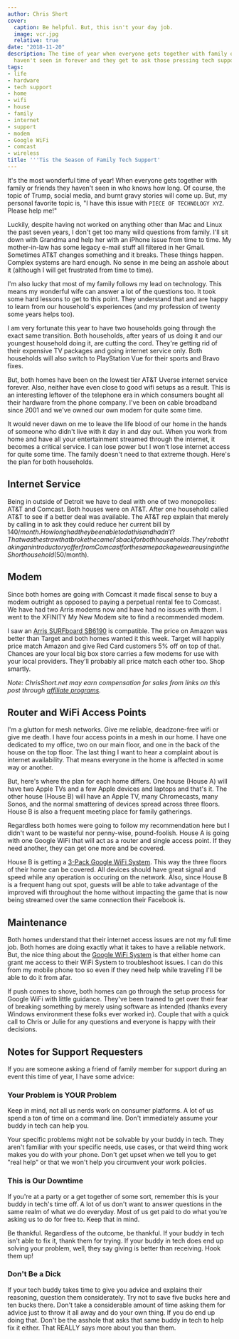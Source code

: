 ```yaml
---
author: Chris Short
cover:
  caption: Be helpful. But, this isn't your day job.
  image: vcr.jpg
  relative: true
date: "2018-11-20"
description: The time of year when everyone gets together with family or friends they
  haven't seen in forever and they get to ask those pressing tech support questions.
tags:
- life
- hardware
- tech support
- home
- wifi
- house
- family
- internet
- support
- modem
- Google WiFi
- comcast
- wireless
title: '''Tis the Season of Family Tech Support'
---
```


It's the most wonderful time of year! When everyone gets together with family or friends they haven't seen in who knows how long. Of course, the topic of Trump, social media, and burnt gravy stories will come up. But, my personal favorite topic is, "I have this issue with `PIECE OF TECHNOLOGY XYZ`. Please help me!"


Luckily, despite having not worked on anything other than Mac and Linux the past seven years, I don't get too many wild questions from family. I'll sit down with Grandma and help her with an iPhone issue from time to time. My mother-in-law has some legacy e-mail stuff all filtered in her Gmail. Sometimes AT&T changes something and it breaks. These things happen. Complex systems are hard enough. No sense in me being an asshole about it (although I will get frustrated from time to time).


I'm also lucky that most of my family follows my lead on technology. This means my wonderful wife can answer a lot of the questions too. It took some hard lessons to get to this point. They understand that and are happy to learn from our household's experiences (and my profession of twenty some years helps too).

I am very fortunate this year to have two households going through the exact same transition. Both households, after years of us doing it and our youngest household doing it, are cutting the cord. They're getting rid of their expensive TV packages and going internet service only. Both households will also switch to PlayStation Vue for their sports and Bravo fixes.

But, both homes have been on the lowest tier AT&T Uverse internet service forever. Also, neither have even close to good wifi setups as a result. This is an interesting leftover of the telephone era in which consumers bought all their hardware from the phone company. I've been on cable broadband since 2001 and we've owned our own modem for quite some time.

It would never dawn on me to leave the life blood of our home in the hands of someone who didn't live with it day in and day out. When you work from home and have all your entertainment streamed through the internet, it becomes a critical service. I can lose power but I won't lose internet access for quite some time. The family doesn't need to that extreme though. Here's the plan for both households.

## Internet Service

Being in outside of Detroit we have to deal with one of two monopolies: AT&T and Comcast. Both houses were on AT&T. After one household called AT&T to see if a better deal was available. The AT&T rep explain that merely by calling in to ask they could reduce her current bill by $140/month. How long had they been able to do this and hadn't? That was the straw that broke the camel's back for both households. They're both taking an introductory offer from Comcast for the same package we are using in the Short household ($50/month).

## Modem

Since both homes are going with Comcast it made fiscal sense to buy a modem outright as opposed to paying a perpetual rental fee to Comcast. We have had two Arris modems now and have had no issues with them. I went to the XFINITY My New Modem site to find a recommended modem.

I saw an [Arris SURFboard SB6190](https://amzn.to/2DOhzzt) is compatible. The price on Amazon was better than Target and both homes wanted it this week. Target will happily price match Amazon and give Red Card customers 5% off on top of that. Chances are your local big box store carries a few modems for use with your local providers. They'll probably all price match each other too. Shop smartly.

*Note: ChrisShort.net may earn compensation for sales from links on this post through [affiliate programs](/terms#affiliate-link-policy).*

## Router and WiFi Access Points

I'm a glutton for mesh networks. Give me reliable, deadzone-free wifi or give me death. I have four access points in a mesh in our home. I have one dedicated to my office, two on our main floor, and one in the back of the house on the top floor. The last thing I want to hear a complaint about is internet availability. That means everyone in the home is affected in some way or another.

But, here's where the plan for each home differs. One house (House A) will have two Apple TVs and a few Apple devices and laptops and that's it. The other house (House B) will have an Apple TV, many Chromecasts, many Sonos, and the normal smattering of devices spread across three floors. House B is also a frequent meeting place for family gatherings.

Regardless both homes were going to follow my recommendation here but I didn't want to be wasteful nor penny-wise, pound-foolish. House A is going with one Google WiFi that will act as a router and single access point. If they need another, they can get one more and be covered.

House B is getting a [3-Pack Google WiFi System](https://amzn.to/2BiODgI). This way the three floors of their home can be covered. All devices should have great signal and speed while any operation is occuring on the network. Also, since House B is a frequent hang out spot, guests will be able to take advantage of the improved wifi throughout the home without impacting the game that is now being streamed over the same connection their Facebook is.

## Maintenance

Both homes understand that their internet access issues are not my full time job. Both homes are doing exactly what it takes to have a reliable network. But, the nice thing about the [Google WiFi System](https://amzn.to/2BiODgI) is that either home can grant me access to their WiFi System to troubleshoot issues. I can do this from my mobile phone too so even if they need help while traveling I'll be able to do it from afar.

If push comes to shove, both homes can go through the setup process for Google WiFi with little guidance. They've been trained to get over their fear of breaking something by merely using software as intended (thanks every Windows environment these folks ever worked in). Couple that with a quick call to Chris or Julie for any questions and everyone is happy with their decisions.

## Notes for Support Requesters

If you are someone asking a friend of family member for support during an event this time of year, I have some advice:

### Your Problem is YOUR Problem

Keep in mind, not all us nerds work on consumer platforms. A lot of us spend a ton of time on a command line. Don't immediately assume your buddy in tech can help you.

Your specific problems might not be solvable by your buddy in tech. They aren't familiar with your specific needs, use cases, or that weird thing work makes you do with your phone. Don't get upset when we tell you to get "real help" or that we won't help you circumvent your work policies.

### This is Our Downtime

If you're at a party or a get together of some sort, remember this is your buddy in tech's time off. A lot of us don't want to answer questions in the same realm of what we do everyday. Most of us get paid to do what you're asking us to do for free to. Keep that in mind.

Be thankful. Regardless of the outcome, be thankful. If your buddy in tech isn't able to fix it, thank them for trying. If your buddy in tech does end up solving your problem, well, they say giving is better than receiving. Hook them up!

### Don't Be a Dick

If your tech buddy takes time to give you advice and explains their reasoning, question them considerately. Try not to save five bucks here and ten bucks there. Don't take a considerable amount of time asking them for advice just to throw it all away and do your own thing. If you do end up doing that. Don't be the asshole that asks that same buddy in tech to help fix it either. That REALLY says more about you than them.
